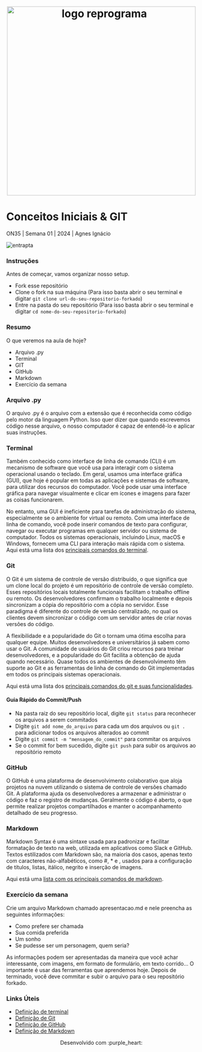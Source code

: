 <h1 align="center">
  <img src="assets/reprograma-fundos-claros.png" alt="logo reprograma" width="500">
</h1>

# Conceitos Iniciais & GIT

ON35 | Semana 01 | 2024 | Agnes Ignácio

![entrapta](https://static.wikia.nocookie.net/ad1ba8f8-d808-4eab-bf10-070bccba586f/scale-to-width/755)

### Instruções
Antes de começar, vamos organizar nosso setup.
* Fork esse repositório 
* Clone o fork na sua máquina (Para isso basta abrir o seu terminal e digitar `git clone url-do-seu-repositorio-forkado`)
* Entre na pasta do seu repositório (Para isso basta abrir o seu terminal e digitar `cd nome-do-seu-repositorio-forkado`)

### Resumo
O que veremos na aula de hoje?
* Arquivo .py
* Terminal
* GIT
* GitHub
* Markdown
* Exercício da semana


### Arquivo .py
O arquivo .py é o arquivo com a extensão que é reconhecida como código pelo motor da linguagem Python. Isso quer dizer que quando escrevemos código nesse arquivo, o nosso computador é capaz de entendê-lo e aplicar suas instruções.


### Terminal
Também conhecido como interface de linha de comando (CLI) é um mecanismo de software que você usa para interagir com o sistema operacional usando o teclado. Em geral, usamos uma interface gráfica (GUI), que hoje é popular em todas as aplicações e sistemas de software, para utilizar dos recursos do computador. Você pode usar uma interface gráfica para navegar visualmente e clicar em ícones e imagens para fazer as coisas funcionarem. 

No entanto, uma GUI é ineficiente para tarefas de administração do sistema, especialmente se o ambiente for virtual ou remoto. Com uma interface de linha de comando, você pode inserir comandos de texto para configurar, navegar ou executar programas em qualquer servidor ou sistema de computador. Todos os sistemas operacionais, incluindo Linux, macOS e Windows, fornecem uma CLI para interação mais rápida com o sistema. Aqui está uma lista dos [principais comandos do terminal](https://dtnetwork.com.br/comandos-basicos-do-cmd/).


### Git
O Git é um sistema de controle de versão distribuído, o que significa que um clone local do projeto é um repositório de controle de versão completo. Esses repositórios locais totalmente funcionais facilitam o trabalho offline ou remoto. Os desenvolvedores confirmam o trabalho localmente e depois sincronizam a cópia do repositório com a cópia no servidor. Esse paradigma é diferente do controle de versão centralizado, no qual os clientes devem sincronizar o código com um servidor antes de criar novas versões do código.

A flexibilidade e a popularidade do Git o tornam uma ótima escolha para qualquer equipe. Muitos desenvolvedores e universitários já sabem como usar o Git. A comunidade de usuários do Git criou recursos para treinar desenvolvedores, e a popularidade do Git facilita a obtenção de ajuda quando necessário. Quase todos os ambientes de desenvolvimento têm suporte ao Git e as ferramentas de linha de comando do Git implementadas em todos os principais sistemas operacionais.

Aqui está uma lista dos [principais comandos do git e suas funcionalidades](https://www.freecodecamp.org/portuguese/news/10-comandos-do-git-que-todo-desenvolvedor-deveria-conhecer/).

#### Guia Rápido do Commit/Push
* Na pasta raiz do seu repositório local, digite `git status` para reconhecer os arquivos a serem commitados
* Digite `git add nome_do_arquivo` para cada um dos arquivos ou `git .` para adicionar todos os arquivos alterados ao commit
* Digite `git commit -m "mensagem_do_commit"` para commitar os arquivos
* Se o commit for bem sucedido, digite `git push` para subir os arquivos ao repositório remoto

### GitHub
O GitHub é uma plataforma de desenvolvimento colaborativo que aloja projetos na nuvem utilizando o sistema de controle de versões chamado Git. A plataforma ajuda os desenvolvedores a armazenar e administrar o código e faz o registro de mudanças. Geralmente o código é aberto, o que permite realizar projetos compartilhados e manter o acompanhamento detalhado de seu progresso.


### Markdown
Markdown Syntax é uma sintaxe usada para padronizar e facilitar formatação de texto na web, utilizada em aplicativos como Slack e GitHub. Textos estilizados com Markdown são, na maioria dos casos, apenas texto com caracteres não-alfabéticos, como #, \* e ![](), usados para a configuração de títulos, listas, itálico, negrito e inserção de imagens.

Aqui está uma [lista com os principais comandos de markdown](https://docs.pipz.com/central-de-ajuda/learning-center/guia-basico-de-markdown#open).

### Exercício da semana
Crie um arquivo Markdown chamado apresentacao.md e nele preencha as seguintes informações:
 * Como prefere ser chamada
 * Sua comida preferida
 * Um sonho
 * Se pudesse ser um personagem, quem seria?

As informações podem ser apresentadas da maneira que você achar interessante, com imagens, em formato de formulário, em texto corrido... O importante é usar das ferramentas que aprendemos hoje.
Depois de terminado, você deve commitar e subir o arquivo para o seu repositório forkado.

### Links Úteis
- [Definição de terminal](https://aws.amazon.com/pt/what-is/cli/#:~:text=Uma%20interface%20de%20linha%20de,aplica%C3%A7%C3%B5es%20e%20sistemas%20de%20software.)
- [Definição de Git](https://learn.microsoft.com/pt-br/devops/develop/git/what-is-git)
- [Definição de GitHub](https://ebaconline.com.br/blog/o-que-e-github)
- [Definição de Markdown](https://docs.pipz.com/central-de-ajuda/learning-center/guia-basico-de-markdown#open)


<p align="center">
Desenvolvido com :purple_heart:  
</p>

